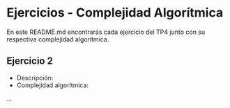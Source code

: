 # Ejercicios - Complejidad Algorítmica

En este README.md encontrarás cada ejercicio del TP4 junto con su respectiva complejidad algorítmica.

## Ejercicio 2

- Descripción:
- Complejidad algorítmica:

...
